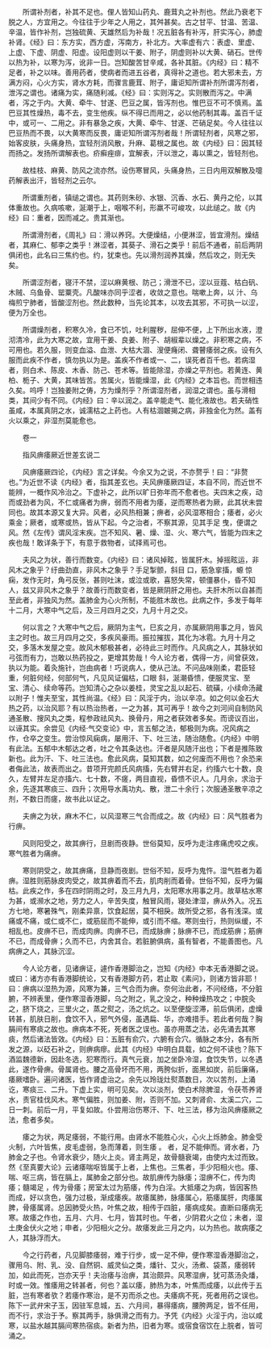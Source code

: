 <!-- { "loadSidebar": true } -->
　　所谓补剂者，补其不足也。俚人皆知山药丸、鹿茸丸之补剂也。然此乃衰老下脱之人，方宜用之。今往往于少年之人用之，其舛甚矣。古之甘平、甘温、苦温、辛温，皆作补剂，岂独硫黄、天雄然后为补哉！况五脏各有补泻，肝实泻心，肺虚补肾。《经》曰：东方实，西方虚，泻南方，补北方。大率虚有六：表虚、里虚、上虚、下虚、阴虚、阳虚。设阳虚则以干姜、附子，阴虚则补以大黄、硝石。世传以热为补，以寒为泻，讹非一日。岂知酸苦甘辛咸，各补其脏。《内经》曰：精不足者，补之以味。善用药者，使病者而进五谷者，真得补之道也。若大邪未去，方满方闷，心火方实，肾水方耗，而骤言鹿茸、附子，庸讵知所谓补剂所谓泻剂者，泄泻之谓也。诸痛为实，痛随利减。《经》曰：实则泻之。实则散而泻之。中满者，泻之于内。大黄、牵牛、甘遂、巴豆之属，皆泻剂也。惟巴豆不可不慎焉。盖巴豆其性燥热，毒不去，变生他疾。纵不得已而用之，必以他药制其毒。盖百千证中，或可一、二用之。非有暴急之疾，大黄、牵牛、甘遂、芒硝足矣。今人往往以巴豆热而不畏，以大黄寒而反畏，庸讵知所谓泻剂者哉！所谓轻剂者，风寒之邪，始客皮肤，头痛身热，宜轻剂消风散，升麻、葛根之属也。故《内经》曰：因其轻而扬之。发扬所谓解表也。疥癣痤痱，宜解表，汗以泄之，毒以熏之，皆轻剂也。

　　故桂枝、麻黄、防风之流亦然。设伤寒冒风，头痛身热，三日内用双解散及嚏药解表出汗，皆轻剂之云尔。

　　所谓重剂者，镇缒之谓也。其药则朱砂、水银、沉香、水石、黄丹之伦，以其体重故也。久病咳嗽，涎潮于上，咽喉不利，形羸不可峻攻，以此缒之。故《内经》曰：重者，因而减之。贵其渐也。

　　所谓滑剂者，《周礼》曰：滑以养窍。大便燥结，小便淋涩，皆宜滑剂。燥结者，其麻仁、郁李之类乎！淋涩者，其葵子、滑石之类乎！前后不通者，前后两阴俱闭也，此名曰三焦约也。约，犹束也。先以滑剂润养其燥，然后攻之，则无失矣。

　　所谓涩剂者，寝汗不禁，涩以麻黄根、防己；滑泄不已，涩以豆蔻、枯白矾、木贼、乌鱼骨、罂粟壳。凡酸味亦同乎涩者，收敛之意也。喘嗽上奔，以 汁、乌梅煎宁肺者，皆酸涩剂也。然此数种，当先论其本，以攻去其邪，不可执一以涩，便为万全也。

　　所谓燥剂者，积寒久冷，食已不饥，吐利腥秽，屈伸不便，上下所出水液，澄沏清冷，此为大寒之故，宜用干姜、良姜、附子、胡椒辈以燥之。非积寒之病，不可用也。若久服，则变血溢、血泄、大枯大涸、溲便癃闭、聋瞽痿弱之疾。设有久服而此疾不作者，慎勿执以为是。盖疾不作者或一、二，误死者百千也。若病湿者，则白术、陈皮、木香、防己、苍术等。皆能除湿，亦燥之平剂也。若黄连、黄柏、栀子、大黄，其味皆苦。苦属火，皆能燥湿，此《内经》之本旨也。而世相违久矣。呜呼！岂独姜附之俦，方为燥剂乎？所谓湿剂者，润湿之谓也。虽与滑相类，其间少有不同。《内经》曰：辛以润之。盖辛能走气、能化液故也。若夫硝性虽咸，本属真阴之水，诚濡枯之上药也。人有枯涸皴揭之病，非独金化为然。盖有火以乘之，非湿剂莫能愈也。

　　卷一

　　指风痹痿厥近世差玄说二

　　风痹痿厥四论，《内经》言之详矣。今余又为之说，不亦赘乎！曰：“非赘也。”为近世不读《内经》者，指其差玄也。夫风痹痿厥四证，本自不同，而近世不能辨，一概作风冷治之。下虚补之，此所以旷日弥年而不愈者也。夫四末之疾，动而或劲者为风，不仁或痛者为痹，弱而不用者为痿，逆而寒热者为厥，此其状未尝同也。故其本源又复大异。风者，必风热相兼；痹者，必风湿寒相合；痿者，必火乘金；厥者，或寒或热，皆从下起。今之治者，不察其源，见其手足 曳，便谓之风。然《左传》谓风淫末疾。岂不知风、暑、燥、湿、火、寒六气，皆能为四末之疾也哉！敢详条于下，有意于救物者，试择焉可也。

　　夫风之为状，善行而数变。《内经》曰：诸风掉眩，皆属肝木。掉摇眩运，非风木之象乎？纡曲劲直，非风木之象乎？手足掣颤，斜目 口，筋急挛搐，螈 惊痫，发作无时，角弓反张，甚则吐沫，或泣或歌，喜怒失常，顿僵暴仆，昏不知人，兹又非风木之象乎？故善行而数变者，皆是厥阴肝之用也。夫肝木所以自甚而至此者，非独风为然。盖肺金为心火所制，不能胜木故也。此病之作，多发于每年十二月，大寒中气之后，及三月四月之交，九月十月之交。

　　何以言之？大寒中气之后，厥阴为主气，巳亥之月，亦属厥阴用事之月，皆风主之时也。故三月四月之交，多疾风豪雨。振拉摧拔，其化为冰雹。九月十月之交，多落木发屋之变。故风木郁极甚者，必待此三时而作。凡风病之人，其脉状如弓弦而有力，岂敢以热药投之，更增其势哉！今人论方者，偶得一方，间曾获效，执以为能。着灸施针，岂由病者！巧说病人，使从己法。不问品味刚柔，君臣轻重，何脏何经，何部何气，凡见风证偏枯，口眼 斜，涎潮昏愦，便服灵宝、至宝、清心、续命等药。岂知清心之杂以姜桂，灵宝之乱以起石、硫磺，小续命汤藏以附子！惟夫至宝，其性尚温。《经》曰：风淫于内，治以辛凉。如之何以金石大热之药，以治风耶？有以热治热者，一之为甚，其可再乎！故今之刘河间自制防风通圣散、搜风丸之类，程参政祛风丸、换骨丹，用之者获效者多矣。而谤议百出，以诬其实。余尝见《内经·气交变论》中，言五郁之法，郁极则为病。况风病之作，仓卒之变生。尝治惊风痫病，屡用汗、下、吐三法，随治随愈。《内经》中明有此法。五郁中木郁达之者，吐之令其条达也。汗者是风随汗出也；下者是推陈致新也。此为汗、下、吐三法也。愈此风病，莫知其数，如之何废而不用也？余恐来者侮此法，故表而出之。昔项开完颜氏风病搐，先右臂并右足，约搐六七十数，良久，左臂并左足亦搐六、七十数，不瘥，两目直视，昏愦不识人。几月余，求治于余，先逐其寒痰三、四升；次用导水禹功丸、散，泄二十余行；次服通圣散辛凉之剂，不数日而瘥，故书此以证之。

　　夫痹之为状，麻木不仁，以风湿寒三气合而成之。故《内经》曰：风气胜者为行痹。

　　风则阳受之，故其痹行，旦剧而夜静。世俗莫知，反呼为走注疼痛虎咬之疾。寒气胜者为痛痹。

　　寒则阴受之，故其痹痛，旦静而夜剧。世俗不知，反呼为鬼忤。湿气胜者为着痹。湿胜则筋脉皮肉受之，故其痹着而不去，肌肉削而着骨。世俗不知，反呼为偏枯。此疾之作，多在四时阴雨之时，及三月九月，太阳寒水用事之月。故草枯水寒为甚，或濒水之地，劳力之人，辛苦失度，触冒风雨，寝处津湿，痹从外入。况五方七地，寒暑殊气，刚柔异禀，饮食起居，莫不相戾。故所受之邪，各有浅深。或痛或不痛，或仁或不仁，或筋屈而不能伸，或引而不缩。寒则虫行，热则纵缓，不相乱也。皮痹不已，而成肉痹。肉痹不已，而成脉痹；脉痹不已，而成筋痹；筋痹不已，而成骨痹；久而不已，内舍其合。若脏腑俱病，虽有智者，不能善图也。凡病痹之人，其脉沉涩。

　　今人论方者，见诸痹证，遽作香港脚治之，岂知《内经》中本无香港脚之说。或曰：诸方亦有香港脚统论，又有香港脚方药，若止取《素问》，则诸方皆非耶！曰：痹病以湿热为源，风寒为兼，三气合而为痹。奈何治此者，不问经络，不分脏腑，不辨表里，便作寒湿香港脚，乌之附之，乳之没之，种种燥热攻之；中脘灸之，脐下烧之，三里火之，蒸之熨之，汤之炕之。以至便旋涩滞，前后俱闭，虚燥转甚，肌肤日削，食饮不入，邪气外侵，虽遇扁、华，亦难措手。若此者何哉？胸膈间有寒痰之故也。痹病本不死，死者医之误也。虽亦用蒸之法，必先涌去其寒痰，然后诸法皆效。《内经》曰：五脏有俞穴，六腑有合穴。循脉之本分，各有所发之源，以砭石补之，则痹病瘳。此其《内经》中明白具载，如之何不读也？陈下酒监魏德新，因赴冬选，犯寒而行。真气元衰，加之坐卧冷湿，食饮失节，以冬遇此，遂作骨痹。骨属肾也。腰之高骨坏而不用，两胯似折，面黑如炭，前后廉痛，痿厥嗜卧。遍问诸医，皆作肾虚治之。余先以玲珑灶熨蒸数日，次以苦剂，上涌讫，寒痰三、二升。下虚上实，明可见矣。次以淡剂，使白术除脾湿，令茯苓养肾水，责官桂伐风木。寒气偏胜，则加姜、附，否则不加。又刺肾俞、太溪二穴，二日一刺。前后一月，平复如故。仆尝用治伤寒汗、下、吐三法，移为治风痹痿厥之法，愈者多矣。

　　痿之为状，两足痿弱，不能行用。由肾水不能胜心火，心火上烁肺金。肺金受火制，六叶皆焦，皮毛虚弱，急而薄着，则生痿 。 者，足不能伸而。肾水者，乃肺金之子也。令肾水衰少，随火上炎。肾主两足，故骨髓衰竭，由使内太过而致。然《至真要大论》云诸痿喘呕皆属于上者，上焦也。三焦者，手少阳相火也。痿、喘、呕三病，皆在膈上，属肺金之部分也。故肌痹传为脉痿；湿痹不仁，传为肉痿；髓竭足 ，传为骨痿；房室太过为筋痿，传为白淫。大抵痿之为病，皆因客热而成，好以贪色，强力过极，渐成痿疾。故痿属肺，脉痿属心，筋痿属肝，肉痿属脾，骨痿属肾。总因肺受火热，叶焦之故，相传于四脏，痿病成矣。直断曰痿病无寒。故痿之作也，五月、六月、七月，皆其时也。午者，少阴君火之位；未者，湿土庚金伏火之地；申者，少阳相火之分。故痿发此三月之内，以为热也。故病痿之人，其脉浮而大。

　　今之行药者，凡见脚膝痿弱，难于行步，或一足不伸，便作寒湿香港脚治之，骤用乌、附、乳、没、自然铜、威灵仙之类，燔针、艾火，汤煮、袋蒸，痿弱转加，如此而死，岂亦天乎！夫治痿与治痹，其治颇异。风寒湿痹，犹可蒸汤灸燔，时或一效。惟痿用之转甚者，何也？盖以痿，肺热为本，叶焦而成痿，以此传于五脏，岂有寒者欤？若痿作寒治，是不刃而杀之也。夫痿病不死，死者用药之误也。陈下一武弁宋子玉，因驻军息城，五、六月间，暴得痿病，腰胯两足，皆不任用， 而不行，求治于予。察其两手，脉俱滑之而有力。予凭《内经》火淫于内，治以咸寒，以盐水越其膈间寒热宿痰。新者为热，旧者为寒。或宿食宿饮在上脘者，皆可涌之。

